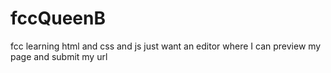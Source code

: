 # fccQueenB
fcc learning html and css and js
just want an editor where I can preview my page and submit my url
